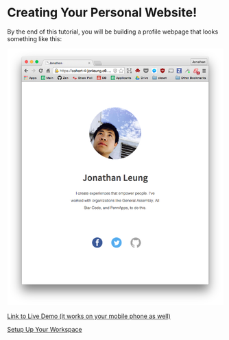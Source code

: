 # Creating Your Personal Website!

By the end of this tutorial, you will be building a profile webpage that looks something like this:

![](img/final_screenshot.png)

[Link to Live Demo (it works on your mobile phone as well)](https://rawgit.com/hackedu/hack-camp/a7884d5e82531d83e1d2bc0189e552401cdb4b80/cohort_4/playbook/workshops/portfolio/src/final_portfolio/index.html)

[Setup Up Your Workspace](c9.md)